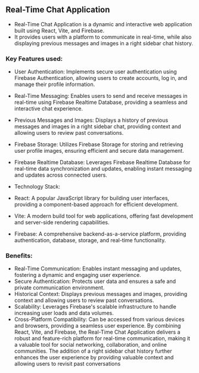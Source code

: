 ## Real-Time Chat Application

- Real-Time Chat Application is a dynamic and interactive web application built using React, Vite, and Firebase.
- It provides users with a platform to communicate in real-time, while also displaying previous messages and images in a right sidebar chat history.

### Key Features used:

- User Authentication: Implements secure user authentication using Firebase Authentication, allowing users to create accounts, log in, and manage their profile information.
- Real-Time Messaging: Enables users to send and receive messages in real-time using Firebase Realtime Database, providing a seamless and interactive chat experience.
- Previous Messages and Images: Displays a history of previous messages and images in a right sidebar chat, providing context and allowing users to review past conversations.
- Firebase Storage: Utilizes Firebase Storage for storing and retrieving user profile images, ensuring efficient and secure data management.
- Firebase Realtime Database: Leverages Firebase Realtime Database for real-time data synchronization and updates, enabling instant messaging and updates across connected users.
- Technology Stack:

- React: A popular JavaScript library for building user interfaces, providing a component-based approach for efficient development.   
- Vite: A modern build tool for web applications, offering fast development and server-side rendering capabilities.
- Firebase: A comprehensive backend-as-a-service platform, providing authentication, database, storage, and real-time functionality.


### Benefits:
- Real-Time Communication: Enables instant messaging and updates, fostering a dynamic and engaging user experience.
- Secure Authentication: Protects user data and ensures a safe and private communication environment.
- Historical Context: Displays previous messages and images, providing context and allowing users to review past conversations.
- Scalability: Leverages Firebase's scalable infrastructure to handle increasing user loads and data volumes.
- Cross-Platform Compatibility: Can be accessed from various devices and browsers, providing a seamless user experience.
By combining React, Vite, and Firebase, the Real-Time Chat Application delivers a robust and feature-rich platform for real-time communication, making it a valuable tool for social networking, collaboration, and online communities. The addition of a right sidebar chat history further enhances the user experience by providing valuable context and allowing users to revisit past conversations
